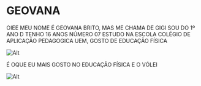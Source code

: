 # GEOVANA 

OIEE MEU NOME É GEOVANA BRITO, MAS ME CHAMA DE GIGI SOU DO 1º ANO D TENHO 16 ANOS NÚMERO 07 ESTUDO NA ESCOLA COLÉGIO DE APLICAÇÃO PEDAGOGICA UEM, 
GOSTO DE EDUCAÇÃO FÍSICA 

![Alt](https://github.com/Gigioli/Geovana/assets/146108906/452d88a0-6e9b-4956-b243-3ede34eeca00)

É OQUE EU MAIS GOSTO NO EDUCAÇÃO FÍSICA E O VÓLEI 

![Alt](https://github.com/Gigioli/Geovana/assets/146108906/dc8d7f10-e6f4-4848-bb4c-512565262289)



